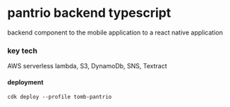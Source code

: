 # pantrio backend typescript

backend component to the mobile application to a react native application

### key tech

AWS serverless lambda, S3, DynamoDb, SNS, Textract

#### deployment

`cdk deploy --profile tomb-pantrio`
